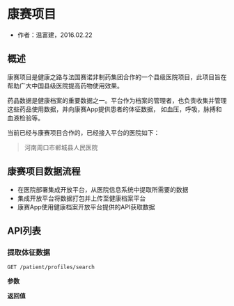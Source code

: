 康赛项目
====================

- 作者：温富建，2016.02.22

概述
---------------------

康赛项目是健康之路与法国赛诺非制药集团合作的一个县级医院项目，此项目旨在帮助广大中国县级医院提高药物使用效果。

药品数据是健康档案的重要数据之一。平台作为档案的管理者，也负责收集并管理这些药品使用数据，并向康赛App提供患者的体征数据，
如血压，呼吸，脉搏和血液检验等。

当前已经与康赛项目合作的，已经接入平台的医院如下：

> 河南周口市郸城县人民医院

康赛项目数据流程
---------------------

- 在医院部署集成开放平台，从医院信息系统中提取所需要的数据
- 集成开放平台将数据打包并上传至健康档案平台
- 康赛App使用健康档案开放平台提供的API获取数据

API列表
---------------------

### 提取体征数据

	GET /patient/profiles/search
	
**参数**

**返回值**

